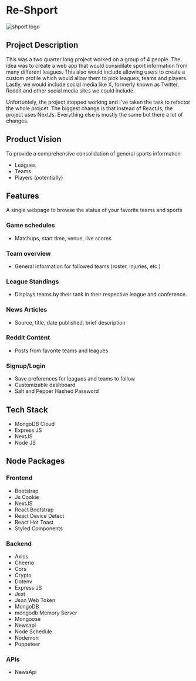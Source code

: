 # Re-Shport
![shport logo]()

## Project Description
This was a two quarter long project worked on a group of 4 people. The idea was to create a web app that would considilate sport information 
from many different leagues. This also would include allowing users to create a custom profile which would allow them to pick leagues, teams and players. 
Lastly, we would include social media like X, formerly known as Twitter, Reddit and other social media sites we could include.

Unfortuntely, the project stopped working and I've taken the task to refactor the whole projcet. The biggest change is that instead of ReactJs, the project uses NextJs. Everything else is mostly the same but there a lot of changes.

## Product Vision
To provide a comprehensive consolidation of general sports information
- Leagues
- Teams
- Players (potentially)

## Features
A single webpage to browse the status of your favorite teams and sports
### Game schedules
  - Matchups, start time, venue, live scores
### Team overview
  - General information for followed teams (roster, injuries, etc.)
### League Standings
  - Displays teams by their rank in their respective league and conference.
### News Articles
  - Source, title, date published, brief description
### Reddit Content
  - Posts from favorite teams and leagues
### Signup/Login
  - Save preferences for leagues and teams to follow
  - Customizable dashboard
  - Salt and Pepper Hashed Password

## Tech Stack 
- MongoDB Cloud
- Express JS
- NextJS
- Node JS

## Node Packages
### Frontend
- Bootstrap
- Js Cookie
- NextJS 
- React Bootstrap
- React Device Detect
- React Hot Toast
- Styled Components
### Backend
- Axios
- Cheerio
- Cors
- Crypto
- Dotenv
- Express JS
- Jest
- Json Web Token
- MongoDB
- mongodb Memory Server
- Mongoose
- Newsapi
- Node Schedule
- Nodemon
- Puppeteer

### APIs
- NewsApi
